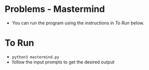 # Problems - Mastermind

* You can run the program using the instructions in *To Run* below.


# To Run

* `python3 mastermind.py`
* follow the input prompts to get the desired output


